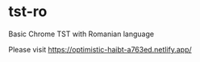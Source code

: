 # tst-ro

Basic Chrome TST with Romanian language

Please visit https://optimistic-haibt-a763ed.netlify.app/